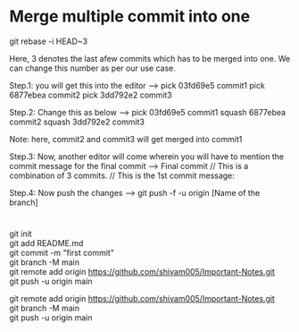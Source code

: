 
# Merge multiple commit into one

git rebase -i HEAD~3

Here, 3 denotes the last afew commits which has to be merged into one. We can change this number as per our use case.

Step.1: you will get this into the editor -->
pick 03fd69e5 commit1
pick 6877ebea commit2
pick 3dd792e2 commit3

Step.2: Change this as below -->
pick 03fd69e5 commit1
squash 6877ebea commit2
squash 3dd792e2  commit3

Note: here, commit2 and commit3 will get merged into  commit1 

Step.3: Now, another editor will come wherein you will have to mention the commit message for the final commit -->
Final commit
// This is a combination of 3 commits.
// This is the 1st commit message:

Step.4: Now push the changes -->
 git push -f -u  origin [Name of the branch]

# 



 
git init  
git add README.md  
git commit -m "first commit"  
git branch -M main  
git remote add origin https://github.com/shivam005/Important-Notes.git  
git push -u origin main  



git remote add origin https://github.com/shivam005/Important-Notes.git  
git branch -M main  
git push -u origin main  
